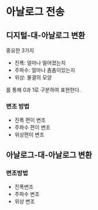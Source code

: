 # 아날로그 전송

## 디지털-대-아날로그 변환

중요한 3가지

- 진폭: 얼마나 떨어졌는지
- 주파수: 얼마나 촘촘이있는지
- 위상: 물결의 모양

를 통해 0과 1로 구분하여 표현한다.

### 변조 방법

- 진폭 편이 변조
- 주파수 편이 변조
- 위상편이 변조

## 아날로그-대-아날로그 변환

### 변조방법

- 진폭변조
- 주파수 변조
- 위상 변조